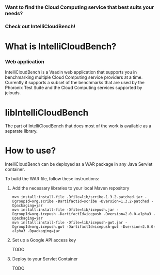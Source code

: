 ### Want to find the Cloud Computing service that best suits your needs?
### Check out IntelliCloudBench!

# What is IntelliCloudBench?

### Web application

IntelliCloudBench is a Vaadin web application that supports you in benchmarking multiple Cloud Computing service providers at a time.
Currently it supports a subset of the benchmarks that are used by the Phoronix Test Suite and the Cloud Computing services supported by jclouds.

# libIntelliCloudBench

The part of IntelliCloudBench that does most of the work is available as a separate library.

# How to use?

IntelliCloudBench can be deployed as a WAR package in any Java Servlet container.

To build the WAR file, follow these instructions:

1.  Add the necessary libraries to your local Maven repository

    ```
    mvn install:install-file -Dfile=lib/scribe-1.3.2-patched.jar -DgroupId=org.scribe -DartifactId=scribe -Dversion=1.3.2-patched -Dpackaging=jar
    mvn install:install-file -Dfile=lib/icepush.jar -DgroupId=org.icepush -DartifactId=icepush -Dversion=2.0.0-alpha3 -Dpackaging=jar
    mvn install:install-file -Dfile=lib/icepush-gwt.jar -DgroupId=org.icepush.gwt -DartifactId=icepush-gwt -Dversion=2.0.0-alpha3 -Dpackaging=jar
    ```

2.  Set up a Google API access key

    TODO

3. Deploy to your Servlet Container

    TODO
